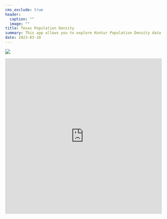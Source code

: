 ```yaml
---
cms_exclude: true
header:
  caption: ""
  image: ""
title: Texas Population Density
summary: This app allows you to explore Kontur Population Density data for Texas.
date: 2023-03-10
---
```


<style>
  iframe {
    height:500px;
    width:100%;
    border:none;
    margin:0 0 50px 0;
    padding:0;
    left: 0; 
    right: 0; 
    bottom: 20px; 
    top: 70px;
  }
</style>

![](albums/pd/titled_tx_pop_small.png)

<span style='width:100% !important'>
<iframe src="https://spencerschien.shinyapps.io/shiny_mapdeck/" title="Texas Population Density"></iframe>
</span>
